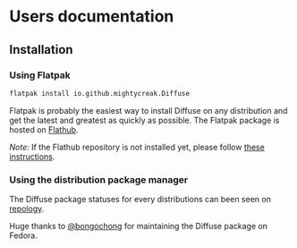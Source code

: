 # Users documentation

## Installation

### Using Flatpak

```sh
flatpak install io.github.mightycreak.Diffuse
```

Flatpak is probably the easiest way to install Diffuse on any distribution and
get the latest and greatest as quickly as possible. The Flatpak package is
hosted on [Flathub](https://flathub.org).

_Note:_ If the Flathub repository is not installed yet, please follow
[these instructions](https://flatpak.org/setup/).

### Using the distribution package manager

The Diffuse package statuses for every distributions can been seen on
[repology](https://repology.org/project/diffuse/versions).

Huge thanks to [@bongochong](https://github.com/bongochong) for maintaining the
Diffuse package on Fedora.
